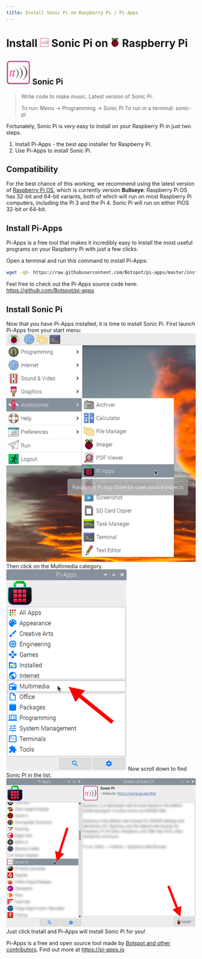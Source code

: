 ```yaml
---
title: Install Sonic Pi on Raspberry Pi | Pi-Apps
---
```

<div class="simple-install-content content">

# Install <img src="/img/app-icons/Sonic Pi/icon-64.png" height=24> Sonic Pi on <img src=/img/other-icons/raspberrypi-icon.svg height=24> Raspberry Pi

## <img src="/img/app-icons/Sonic Pi/icon-64.png"> Sonic Pi
> Write code to make music. Latest version of Sonic Pi.
> 
> To run: Menu -> Programming -> Sonic Pi
> To run in a terminal: sonic-pi

Fortunately, Sonic Pi is very easy to install on your Raspberry Pi in just two steps.
1. Install Pi-Apps - the best app installer for Raspberry Pi.
2. Use Pi-Apps to install Sonic Pi.
</div>
<div class="simple-install-content content">

## Compatibility
For the best chance of this working, we recommend using the latest version of [Raspberry Pi OS](https://www.raspberrypi.com/software/), which is currently version **Bullseye**.
Raspberry Pi OS has 32-bit and 64-bit variants, both of which will run on most Raspberry Pi computers, including the Pi 3 and the Pi 4.
Sonic Pi will run on either PiOS 32-bit or 64-bit.
</div>
<div class="simple-install-content content">

## Install Pi-Apps

Pi-Apps is a free tool that makes it incredibly easy to install the most useful programs on your Raspberry Pi with just a few clicks.

Open a terminal and run this command to install Pi-Apps:
```bash
wget -qO- https://raw.githubusercontent.com/Botspot/pi-apps/master/install | bash
```
Feel free to check out the Pi-Apps source code here: https://github.com/Botspot/pi-apps
</div>
<div class="simple-install-content content">

## Install Sonic Pi

Now that you have Pi-Apps installed, it is time to install Sonic Pi.
First launch Pi-Apps from your start menu:
<img src="/img/start-menu.png">
Then click on the Multimedia category.
<img src="/img/category-selections/Multimedia.png">
Now scroll down to find Sonic Pi in the list.
<img src="/img/app-icons/Sonic Pi/app-selection.png">
Just click Install and Pi-Apps will install Sonic Pi for you!
</div>
<div class="simple-install-content content">

Pi-Apps is a free and open source tool made by [Botspot and other contributors](/about/#contributors). Find out more at https://pi-apps.io
</div>
